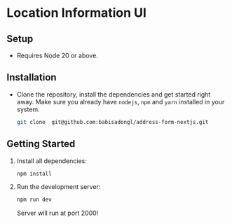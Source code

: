 # Location Information UI

## Setup

- Requires Node 20 or above.

## Installation

- Clone the repository, install the dependencies and get started right away. Make sure you already have `nodejs`, `npm` and `yarn` installed in your system.

  ```bash
  git clone  git@github.com:babisadongl/address-form-nextjs.git
  ```

## Getting Started

1.  Install all dependencies:

    ```bash
    npm install
    ```

2.  Run the development server:

    ```bash
    npm run dev
    ```

    Server will run at port 2000!